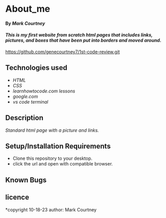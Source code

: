 # About_me
#### By _**Mark Courtney**_
#### _This is my first website from scratch html pages that includes links, pictures, and boxes that have been put into borders and moved around._
https://github.com/genecourtney7/1st-code-review.git
## Technologies used
* _HTML_
* _CSS_
* _learnhowtocode.com lessons_
* _google.com_
* _vs code terminal_
## Description
_Standard html page with a picture and links._
## Setup/Installation Requirements
* Clone this repository to your desktop.
* click the url and open with compatible browser. 
## Known Bugs

## licence 
*copyright 10-18-23 author: Mark Courtney